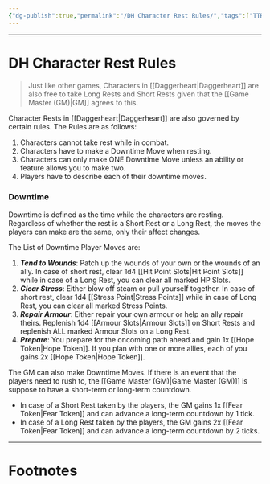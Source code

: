 ```yaml
---
{"dg-publish":true,"permalink":"/DH Character Rest Rules/","tags":["TTRPG"]}
---
```



---
# DH Character Rest Rules
> Just like other games, Characters in [[Daggerheart\|Daggerheart]] are also free to take Long Rests and Short Rests given that the [[Game Master (GM)\|GM]] agrees to this.

Character Rests in [[Daggerheart\|Daggerheart]] are also governed by certain rules.
The Rules are as follows:
1. Characters cannot take rest while in combat.
2. Characters have to make a Downtime Move when resting.
3. Characters can only make ONE Downtime Move unless an ability or feature allows you to make two.
4. Players have to describe each of their downtime moves.

### Downtime
Downtime is defined as the time while the characters are resting. Regardless of whether the rest is a Short Rest or a Long Rest, the moves the players can make are the same, only their affect changes.

The List of Downtime Player Moves are:
1. ***Tend to Wounds***: Patch up the wounds of your own or the wounds of an ally. In case of short rest, clear 1d4 [[Hit Point Slots\|Hit Point Slots]] while in case of a Long Rest, you can clear all marked HP Slots.
2. ***Clear Stress***: Either blow off steam or pull yourself together. In case of short rest, clear 1d4 [[Stress Point\|Stress Points]] while in case of Long Rest, you can clear all marked Stress Points.
3. ***Repair Armour***: Either repair your own armour or help an ally repair theirs. Replenish 1d4 [[Armour Slots\|Armour Slots]] on Short Rests and replenish ALL marked Armour Slots on a Long Rest.
4. ***Prepare***: You prepare for the oncoming path ahead and gain 1x [[Hope Token\|Hope Token]]. If you plan with one or more allies, each of you gains 2x [[Hope Token\|Hope Token]].

The GM can also make Downtime Moves.
If there is an event that the players need to rush to, the [[Game Master (GM)\|Game Master (GM)]] is suppose to have a short-term or long-term countdown.
- In case of a Short Rest taken by the players, the GM gains 1x [[Fear Token\|Fear Token]] and can advance a long-term countdown by 1 tick. 
- In case of a Long Rest taken by the players, the GM gains 2x [[Fear Token\|Fear Token]] and can advance a long-term countdown by 2 ticks.

---
# Footnotes